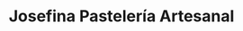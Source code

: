 ---
title: "Josefina Pastelería Artesanal"
url: /general-roca/josefina-pasteleria-artesanal/
shop: Konditorei
---
